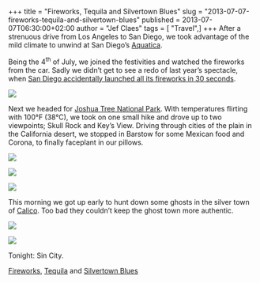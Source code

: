 +++
title = "Fireworks, Tequila and Silvertown Blues"
slug = "2013-07-07-fireworks-tequila-and-silvertown-blues"
published = 2013-07-07T06:30:00+02:00
author = "Jef Claes"
tags = [ "Travel",]
+++
After a strenuous drive from Los Angeles to San Diego, we took advantage
of the mild climate to unwind at San Diego’s
[Aquatica](http://seaworldparks.com/en/aquatica-sandiego).

  
Being the 4<sup>th</sup> of July, we joined the festivities and watched
the fireworks from the car. Sadly we didn’t get to see a redo of last
year’s spectacle, when [San Diego accidentally launched all its
fireworks in 30 seconds](http://www.youtube.com/watch?v=ndVhgq1yHdA).

  

[![](../images/thumbnails/2013-07-07-fireworks-tequila-and-silvertown-blues-blog1.jpg)](../images/2013-07-07-fireworks-tequila-and-silvertown-blues-blog1.jpg)

  

Next we headed for [Joshua Tree National
Park](http://en.wikipedia.org/wiki/Joshua_Tree_National_Park). With
temperatures flirting with 100°F (38°C), we took on one small hike and
drove up to two viewpoints; Skull Rock and Key’s View. Driving through
cities of the plain in the California desert, we stopped in Barstow for
some Mexican food and Corona, to finally faceplant in our pillows. 

  

[![](../images/thumbnails/2013-07-07-fireworks-tequila-and-silvertown-blues-blog2.jpg)](../images/2013-07-07-fireworks-tequila-and-silvertown-blues-blog2.jpg)

  

[![](../images/thumbnails/2013-07-07-fireworks-tequila-and-silvertown-blues-blog3.jpg)](../images/2013-07-07-fireworks-tequila-and-silvertown-blues-blog3.jpg)

  

[![](../images/thumbnails/2013-07-07-fireworks-tequila-and-silvertown-blues-blog4.jpg)](../images/2013-07-07-fireworks-tequila-and-silvertown-blues-blog4.jpg)

  

This morning we got up early to hunt down some ghosts in the silver town
of [Calico](http://cms.sbcounty.gov/parks/Parks/CalicoGhostTown.aspx).
Too bad they couldn’t keep the ghost town more authentic. 

  

[![](../images/thumbnails/2013-07-07-fireworks-tequila-and-silvertown-blues-blog5.jpg)](../images/2013-07-07-fireworks-tequila-and-silvertown-blues-blog5.jpg)

  

[![](../images/thumbnails/2013-07-07-fireworks-tequila-and-silvertown-blues-blog6.jpg)](../images/2013-07-07-fireworks-tequila-and-silvertown-blues-blog6.jpg)

  

Tonight: Sin City.

  

[Fireworks](http://www.youtube.com/watch?v=-K8JxgTGrKs),
[Tequila](http://www.youtube.com/watch?v=tG6P2rBU-ho) and [Silvertown
Blues](http://www.youtube.com/watch?v=OyFYk4p8ABQ)
